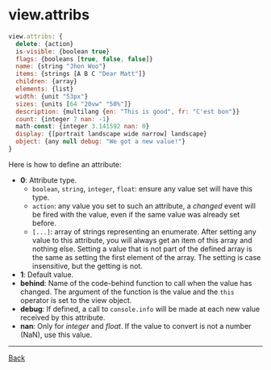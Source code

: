 # view.attribs

``` js
view.attribs: {
  delete: {action}
  is-visible: {boolean true}
  flags: {booleans [true, false, false]}
  name: {string "Jhon Woo"}
  items: {strings [A B C "Dear Matt"]}
  children: {array}
  elements: {list}
  width: {unit "53px"}
  sizes: {units [64 "20vw" "50%"]}
  description: {multilang {en: "This is good", fr: "C'est bon"}}
  count: {integer 7 nan: -1}
  math-const: {integer 3.141592 nan: 0}
  display: {[portrait landscape wide narrow] landscape}
  object: {any null debug: "We got a new value!"}
}
```

Here is how to define an attribute:
* __0__: Attribute type.
    * `boolean`, `string`, `integer`, `float`: ensure any value set will have this type.
    * `action`: any value you set to such an attribute, a _changed_ event will be fired with the value, even if the same value was already set before.
    * `[...]`: array of strings representing an enumerate. After setting any value to this attribute, you will always get an item of this array and nothing else. Setting a value that is not part of the defined array is the same as setting the first element of the array. The setting is case insensitive, but the getting is not.
* __1__: Default value.
* __behind__: Name of the code-behind function to call when the value has changed. The argument of the function is the value and the `this` operator is set to the view object.
* __debug__: If defined, a call to `console.info` will be made at each new value received by this attribute.
* __nan__: Only for _integer_ and _float_. If the value to convert is not a number (NaN), use this value. 

----
[Back](xjs.view.md)
